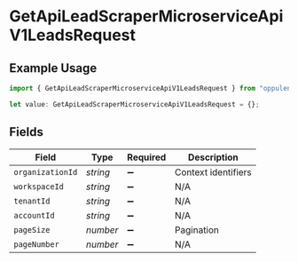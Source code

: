 # GetApiLeadScraperMicroserviceApiV1LeadsRequest

## Example Usage

```typescript
import { GetApiLeadScraperMicroserviceApiV1LeadsRequest } from "oppulence-backend-sdk/models/operations";

let value: GetApiLeadScraperMicroserviceApiV1LeadsRequest = {};
```

## Fields

| Field               | Type                | Required            | Description         |
| ------------------- | ------------------- | ------------------- | ------------------- |
| `organizationId`    | *string*            | :heavy_minus_sign:  | Context identifiers |
| `workspaceId`       | *string*            | :heavy_minus_sign:  | N/A                 |
| `tenantId`          | *string*            | :heavy_minus_sign:  | N/A                 |
| `accountId`         | *string*            | :heavy_minus_sign:  | N/A                 |
| `pageSize`          | *number*            | :heavy_minus_sign:  | Pagination          |
| `pageNumber`        | *number*            | :heavy_minus_sign:  | N/A                 |